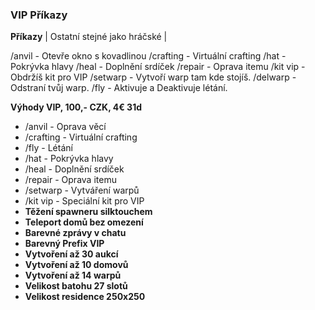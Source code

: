 ### VIP Příkazy

**Příkazy**
| Ostatní stejné jako hráčské |

/anvil - Otevře okno s kovadlinou
/crafting - Virtuální crafting
/hat - Pokrývka hlavy
/heal - Doplnění srdíček
/repair - Oprava itemu
/kit vip - Obdržíš kit pro VIP
/setwarp <warp> - Vytvoří warp tam kde stojíš.
/delwarp <warp> - Odstraní tvůj warp.
/fly - Aktivuje a Deaktivuje létání.

**Výhody VIP, 100,- CZK, 4€ 31d**
- /anvil - Oprava věcí
- /crafting - Virtuální crafting
- /fly - Létání
- /hat - Pokrývka hlavy
- /heal - Doplnění srdíček
- /repair - Oprava itemu
- /setwarp - Vytváření warpů
- /kit vip - Speciální kit pro VIP
- **Těžení spawneru silktouchem**
- **Teleport domů bez omezení**
- **Barevné zprávy v chatu**
- **Barevný Prefix VIP**
- **Vytvoření až 30 aukcí**
- **Vytvoření až 10 domovů**
- **Vytvoření až 14 warpů**
- **Velikost batohu 27 slotů**
- **Velikost residence 250x250**